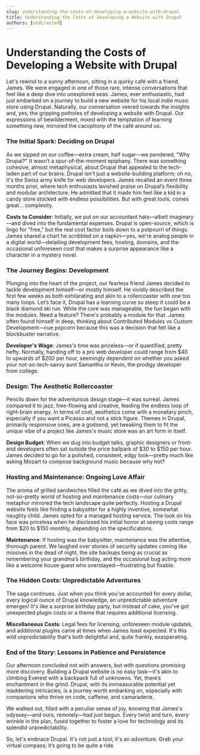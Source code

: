 ```yaml
---
slug: understanding-the-costs-of-developing-a-website-with-drupal
title: Understanding the Costs of Developing a Website with Drupal
authors: [undirected]
---
```



# Understanding the Costs of Developing a Website with Drupal

Let's rewind to a sunny afternoon, sitting in a quirky café with a friend, James. We were engaged in one of those rare, intense conversations that feel like a deep dive into unexplored seas. James, ever enthusiastic, had just embarked on a journey to build a new website for his local indie music store using Drupal. Naturally, our conversation veered towards the insights and, yes, the gripping potholes of developing a website with Drupal. Our expressions of bewilderment, mixed with the temptation of learning something new, mirrored the cacophony of the café around us.

### The Initial Spark: Deciding on Drupal

As we sipped on our coffee—extra cream, half sugar—we pondered, "Why Drupal?" It wasn’t a spur-of-the-moment epiphany. There was something cohesive, almost metaphysical, about Drupal that appealed to the tech-laden part of our brains. Drupal isn't just a website-building platform; oh no, it's the Swiss army knife for web developers. James recalled an event three months prior, where tech enthusiasts lavished praise on Drupal’s flexibility and modular architecture. He admitted that it made him feel like a kid in a candy store stocked with endless possibilities. But with great tools, comes great... complexity.

**Costs to Consider**: Initially, we put on our accountant hats—albeit imaginary—and dived into the fundamental expenses. Drupal is open-source, which is lingo for "free," but the real cost factor boils down to a potpourri of things. James shared a chart he scribbled on a napkin—yes, we're analog people in a digital world—detailing development fees, hosting, domains, and the occasional unforeseen cost that makes a surprise appearance like a character in a mystery novel.

### The Journey Begins: Development

Plunging into the heart of the project, our fearless friend James decided to tackle development himself—or mostly himself. He vividly described the first few weeks as both exhilarating and akin to a rollercoaster with one too many loops. Let’s face it, Drupal has a learning curve so steep it could be a black diamond ski run. While the core was manageable, the fun began with the modules. Need a feature? There's probably a module for that. James often found himself in deep, thinking about Contributed Modules vs Custom Development—cue popcorn because this was a decision that felt like a blockbuster narrative.

**Developer's Wage**: James's time was priceless—or if quantified, pretty hefty. Normally, handing off to a pro web developer could range from $40 to upwards of $200 per hour, seemingly dependent on whether you asked your not-so-tech-savvy aunt Samantha or Kevin, the prodigy developer from college.

### Design: The Aesthetic Rollercoaster

Pencils down for the adventurous design stage—it was surreal. James compared it to jazz, free-flowing and creative, feeding the endless loop of right-brain energy. In terms of cost, aesthetics come with a monetary pinch, especially if you want a Picasso and not a stick figure. Themes in Drupal, primarily responsive ones, are a godsend, yet tweaking them to fit the unique vibe of a project like James's music store was an art form in itself.

**Design Budget**: When we dug into budget talks, graphic designers or front-end developers often sat outside the price ballpark of $30 to $150 per hour. James decided to go for a polished, consistent, edgy look—pretty much like asking Mozart to compose background music because why not?

### Hosting and Maintenance: Ongoing Love Affair

The aroma of grilled sandwiches filled the café as we dived into the gritty, not-so-pretty world of hosting and maintenance costs—our culinary metaphor mirrored the tech landscape quite perfectly. Hosting a Drupal website feels like finding a babysitter for a highly inventive, somewhat naughty child. James opted for a managed hosting service. The look on his face was priceless when he disclosed his initial horror at seeing costs range from $20 to $150 monthly, depending on the specifications.

**Maintenance**: If hosting was the babysitter, maintenance was the attentive, thorough parent. We laughed over stories of security updates coming like missives in the dead of night, the site backups being as crucial as remembering your grandma’s birthday, and the occasional bug acting more like a welcome house guest who overstayed—frustrating but fixable.

### The Hidden Costs: Unpredictable Adventures

The saga continues. Just when you think you’ve accounted for every dollar, every logical ounce of Drupal knowledge, an unpredictable adventure emerges! It's like a surprise birthday party, but instead of cake, you've got unexpected plugin costs or a theme that requires additional licensing.

**Miscellaneous Costs**: Legal fees for licensing, unforeseen module updates, and additional plugins came at times when James least expected. It's this wild unpredictability that's both delightful and, quite frankly, exasperating.

### End of the Story: Lessons in Patience and Persistence

Our afternoon concluded not with answers, but with questions promising more discovery. Building a Drupal website is no easy task—it's akin to climbing Everest with a backpack full of unknowns. Yet, there’s enchantment in the grind. Drupal, with its immeasurable potential yet maddening intricacies, is a journey worth embarking on, especially with companions who thrive on code, caffeine, and camaraderie.

We walked out, filled with a peculiar sense of joy, knowing that James's odyssey—and ours, remotely—had just begun. Every twist and turn, every wrinkle in the plan, fused together to foster a love for technology and its splendid unpredictability.

So, let's embrace Drupal. It's not just a tool; it's an adventure. Grab your virtual compass; it’s going to be quite a ride.
